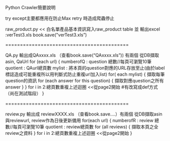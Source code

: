 Python Crawler簡要說明

try except主要都應用在防止Max retry 時造成爬蟲停止


raw_product.py << 白名單產品基本資訊寫入raw_product table 並 輸出excel :verTest3.xls book.save("verTest3.xls”)

==========================================


QA.py  輸出成QAxxxx.xls （查看book.save(“QAxxxx.xls”)) 有兩個
從DB擷取asin, QaUrl
for (each url)
{
  numberofQ : question 總數//每頁可瀏覽10筆
  quotient : QAurl總頁數
  mylist : 將本頁的question對應的URL存放至止(由於label標誌造成可能重複所以用判斷式防止重複url加入list)
  for( each mylist)
  {
   擷取每筆question的資訊
   for (each answer for this question)
   { 
    擷取對應question之所有answer
   }
  }
  for i in 2:總頁數重複上述迴圈 <<從page2開始
  #有改寫成def方式（尚在測試階段） 
}

==========================================

review.py 輸出成 reviewXXXX.xls （查看book.save....）有兩個
從DB擷取asin與reviewurl, review作為日後更新備用
for(each url)
{
  numberofR : review 總數//每頁可瀏覽10筆
  quotient : review總頁數
  for (all reviews)
  {
   擷取本頁之全review之資料
  }
  for i in 2:總頁數重複上述迴圈 <<從page2開始
}
